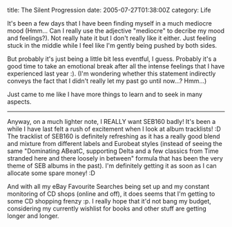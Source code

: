 title: The Silent Progression
date: 2005-07-27T01:38:00Z
category: Life

It's been a few days that I have been finding myself in a much mediocre mood (Hmm… Can I really use the adjective "mediocre" to decribe my mood and feelings?). Not really hate it but I don't really like it either. Just feeling stuck in the middle while I feel like I'm gently being pushed by both sides.

But probably it's just being a little bit less eventful, I guess. Probably it's a good time to take an emotional break after all the intense feelings that I have experienced last year :). (I'm wondering whether this statement indirectly conveys the fact that I didn't really let my past go until now…? Hmm…)

Just came to me like I have more things to learn and to seek in many aspects.

---

Anyway, on a much lighter note, I REALLY want SEB160 badly! It's been a while I have last felt a rush of excitement when I look at album tracklists! :D The tracklist of SEB160 is definitely refreshing as it has a really good blend and mixture from different labels and Eurobeat styles (instead of seeing the same "Dominating ABeatC, supporting Delta and a few classics from Time stranded here and there loosely in between" formula that has been the very theme of SEB albums in the past). I'm definitely getting it as soon as I can allocate some spare money! :D

And with all my eBay Favourite Searches being set up and my constant monitoring of CD shops (online and off), it does seems that I'm getting to some CD shopping frenzy :p. I really hope that it'd not bang my budget, considering my currently wishlist for books and other stuff are getting longer and longer.
